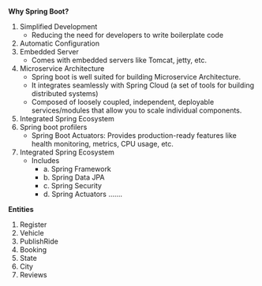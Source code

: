 **Why Spring Boot?**
  1. Simplified Development
     - Reducing the need for developers to write boilerplate code
  2. Automatic Configuration
  3. Embedded Server
     - Comes with embedded servers like Tomcat, jetty, etc.
  4. Microservice Architecture
     - Spring boot is well suited for building Microservice Architecture.
     - It integrates seamlessly with Spring Cloud (a set of tools for building distributed systems)
     - Composed of loosely coupled, independent, deployable services/modules that allow you to scale individual components.
  4. Integrated Spring Ecosystem
  5. Spring boot profilers
     - Spring Boot Actuators:
           Provides production-ready features like health monitoring, metrics, CPU usage, etc.
  6. Integrated Spring Ecosystem
     - Includes
          - a. Spring Framework
          - b. Spring Data JPA
          - c. Spring Security
          - d. Spring Actuators
       ....... 

**Entities**
1. Register
2. Vehicle
3. PublishRide
4. Booking
5. State
6. City
7. Reviews


